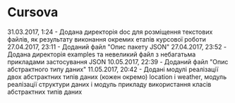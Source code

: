 # Cursova
31.03.2017, 1:24 - Додана директорія doc для розміщення текстових файлів, як результату виконання окремих етапів курсової роботи
27.04.2017, 23:11 - Доданий файл "Опис пакету JSON"
27.04.2017, 23:52 - Додана директорія examples та невеликий файл з небагатьма прикладами застосування JSON
10.05.2017, 22:39 - Доданий файл "Опис абстрактного типу даних"
11.05.2017, 20:42 - Додані модулі реалізації двох абстрактних типів даних (кожен окремо) location і weather, модуль реалізації структури даних і модуль прикладу використання класів абстрактних типів даних
